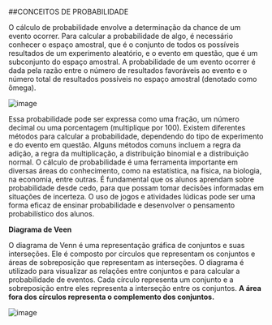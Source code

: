 ##CONCEITOS DE PROBABILIDADE

O cálculo de probabilidade envolve a determinação da chance de um evento ocorrer. 
Para calcular a probabilidade de algo, é necessário conhecer o espaço amostral, que é o conjunto de todos os possíveis resultados de um experimento aleatório, e o evento em questão, que é um subconjunto do espaço amostral.
A probabilidade de um evento ocorrer é dada pela razão entre o número de resultados favoráveis ao evento e o número total de resultados possíveis no espaço amostral (denotado como ômega).

![image](https://user-images.githubusercontent.com/126131203/234746935-70499114-fe08-456e-9322-b8efb583efdd.png)

Essa probabilidade pode ser expressa como uma fração, um número decimal ou uma porcentagem (multiplique por 100).
Existem diferentes métodos para calcular a probabilidade, dependendo do tipo de experimento e do evento em questão. Alguns métodos comuns incluem a regra da adição, a regra da multiplicação, a distribuição binomial e a distribuição normal.
O cálculo de probabilidade é uma ferramenta importante em diversas áreas do conhecimento, como na estatística, na física, na biologia, na economia, entre outras. É fundamental que os alunos aprendam sobre probabilidade desde cedo, para que possam tomar decisões informadas em situações de incerteza. O uso de jogos e atividades lúdicas pode ser uma forma eficaz de ensinar probabilidade e desenvolver o pensamento probabilístico dos alunos.

**Diagrama de Veen**

O diagrama de Venn é uma representação gráfica de conjuntos e suas interseções. Ele é composto por círculos que representam os conjuntos e áreas de sobreposição que representam as interseções. O diagrama é utilizado para visualizar as relações entre conjuntos e para calcular a probabilidade de eventos. Cada círculo representa um conjunto e a sobreposição entre eles representa a interseção entre os conjuntos. **A área fora dos círculos representa o complemento dos conjuntos.**

![image](https://user-images.githubusercontent.com/126131203/234750974-f500beed-c30c-4707-84c8-99fb6333c14c.png)


